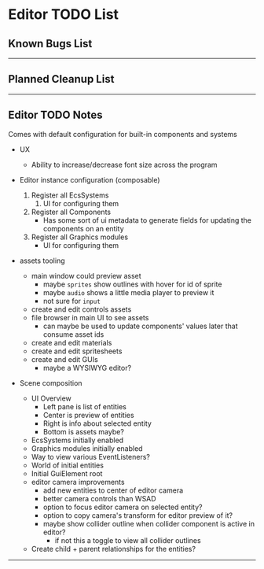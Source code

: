 # Editor TODO List

## Known Bugs List

-----------------------------------------------------------------------------------------------------------------------

## Planned Cleanup List

-----------------------------------------------------------------------------------------------------------------------

## Editor TODO Notes

Comes with default configuration for built-in components and systems

* UX
    * Ability to increase/decrease font size across the program

* Editor instance configuration (composable)
    1. Register all EcsSystems
        1. UI for configuring them
    2. Register all Components
        * Has some sort of ui metadata to generate fields for updating the components on an entity
    3. Register all Graphics modules
        * UI for configuring them

* assets tooling
    * main window could preview asset
        * maybe `sprites` show outlines with hover for id of sprite
        * maybe `audio` shows a little media player to preview it
        * not sure for `input`
    * create and edit controls assets
    * file browser in main UI to see assets
        * can maybe be used to update components' values later that consume asset ids
    * create and edit materials
    * create and edit spritesheets
    * create and edit GUIs
        * maybe a WYSIWYG editor?

* Scene composition
    * UI Overview
        * Left pane is list of entities
        * Center is preview of entities
        * Right is info about selected entity
        * Bottom is assets maybe?
    * EcsSystems initially enabled
    * Graphics modules initially enabled
    * Way to view various EventListeners?
    * World of initial entities
    * Initial GuiElement root
    * editor camera improvements
        * add new entities to center of editor camera
        * better camera controls than WSAD
        * option to focus editor camera on selected entity?
        * option to copy camera's transform for editor preview of it?
        * maybe show collider outline when collider component is active in editor?
            * if not this a toggle to view all collider outlines
    * Create child + parent relationships for the entities?

-----------------------------------------------------------------------------------------------------------------------
